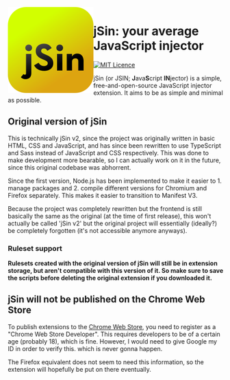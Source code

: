 <img src="./resources/jsin/jsin.svg" align=left>

# jSin: your average JavaScript injector

[![MIT Licence](https://img.shields.io/github/license/kosude/jsin-extension-2)](./LICENCE)

jSin (or JSIN; **J**ava**S**cript **IN**jector) is a simple, free-and-open-source JavaScript injector extension.
It aims to be as simple and minimal as possible.

## Original version of jSin

This is technically jSin v2, since the project was originally written in basic HTML, CSS and JavaScript, and has since been rewritten to use
TypeScript and Sass instead of JavaScript and CSS respectively. This was done to make development more bearable, so I can actually work on it in
the future, since this original codebase was abhorrent.

Since the first version, Node.js has been implemented to make it easier to 1. manage packages and 2. compile different versions for Chromium and
Firefox separately. This makes it easier to transition to Manifest V3.

Because the project was completely rewritten but the frontend is still basically the same as the original (at the time of first release), this
won't actually be called 'jSin v2' but the original project will essentially (ideally?) be completely forgotten (it's not accessible anymore anyways).

### Ruleset support

**Rulesets created with the original version of jSin will still be in extension storage, but aren't compatible with this version of it. So make sure to
save the scripts before deleting the original extension if you downloaded it.**

## jSin will not be published on the Chrome Web Store

To publish extensions to the [Chrome Web Store](https://chrome.google.com/webstore/category/extensions), you need to register as a
"Chrome Web Store Developer". This requires developers to be of a certain age (probably 18), which is fine. However, I would need to
give Google my ID in order to verify this. which is never gonna happen.

The Firefox equivalent does not seem to need this information, so the extension will hopefully be put on there eventually.
